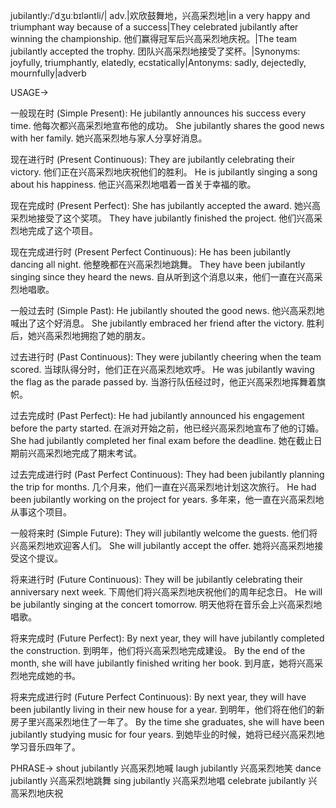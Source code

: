 jubilantly:/ˈdʒuːbɪləntli/| adv.|欢欣鼓舞地，兴高采烈地|in a very happy and triumphant way because of a success|They celebrated jubilantly after winning the championship. 他们赢得冠军后兴高采烈地庆祝。|The team jubilantly accepted the trophy.  团队兴高采烈地接受了奖杯。|Synonyms: joyfully, triumphantly, elatedly, ecstatically|Antonyms: sadly, dejectedly, mournfully|adverb

USAGE->

一般现在时 (Simple Present):
He jubilantly announces his success every time. 他每次都兴高采烈地宣布他的成功。
She jubilantly shares the good news with her family. 她兴高采烈地与家人分享好消息。


现在进行时 (Present Continuous):
They are jubilantly celebrating their victory. 他们正在兴高采烈地庆祝他们的胜利。
He is jubilantly singing a song about his happiness. 他正兴高采烈地唱着一首关于幸福的歌。


现在完成时 (Present Perfect):
She has jubilantly accepted the award. 她兴高采烈地接受了这个奖项。
They have jubilantly finished the project. 他们兴高采烈地完成了这个项目。


现在完成进行时 (Present Perfect Continuous):
He has been jubilantly dancing all night. 他整晚都在兴高采烈地跳舞。
They have been jubilantly singing since they heard the news. 自从听到这个消息以来，他们一直在兴高采烈地唱歌。


一般过去时 (Simple Past):
He jubilantly shouted the good news. 他兴高采烈地喊出了这个好消息。
She jubilantly embraced her friend after the victory. 胜利后，她兴高采烈地拥抱了她的朋友。


过去进行时 (Past Continuous):
They were jubilantly cheering when the team scored. 当球队得分时，他们正在兴高采烈地欢呼。
He was jubilantly waving the flag as the parade passed by. 当游行队伍经过时，他正兴高采烈地挥舞着旗帜。


过去完成时 (Past Perfect):
He had jubilantly announced his engagement before the party started. 在派对开始之前，他已经兴高采烈地宣布了他的订婚。
She had jubilantly completed her final exam before the deadline. 她在截止日期前兴高采烈地完成了期末考试。


过去完成进行时 (Past Perfect Continuous):
They had been jubilantly planning the trip for months. 几个月来，他们一直在兴高采烈地计划这次旅行。
He had been jubilantly working on the project for years. 多年来，他一直在兴高采烈地从事这个项目。


一般将来时 (Simple Future):
They will jubilantly welcome the guests. 他们将兴高采烈地欢迎客人们。
She will jubilantly accept the offer. 她将兴高采烈地接受这个提议。


将来进行时 (Future Continuous):
They will be jubilantly celebrating their anniversary next week. 下周他们将兴高采烈地庆祝他们的周年纪念日。
He will be jubilantly singing at the concert tomorrow. 明天他将在音乐会上兴高采烈地唱歌。


将来完成时 (Future Perfect):
By next year, they will have jubilantly completed the construction. 到明年，他们将兴高采烈地完成建设。
By the end of the month, she will have jubilantly finished writing her book. 到月底，她将兴高采烈地完成她的书。


将来完成进行时 (Future Perfect Continuous):
By next year, they will have been jubilantly living in their new house for a year. 到明年，他们将在他们的新房子里兴高采烈地住了一年了。
By the time she graduates, she will have been jubilantly studying music for four years. 到她毕业的时候，她将已经兴高采烈地学习音乐四年了。



PHRASE->
shout jubilantly 兴高采烈地喊
laugh jubilantly 兴高采烈地笑
dance jubilantly 兴高采烈地跳舞
sing jubilantly 兴高采烈地唱
celebrate jubilantly 兴高采烈地庆祝
